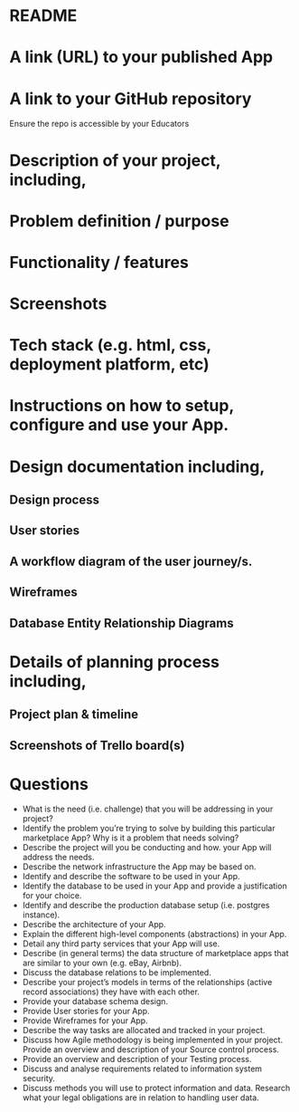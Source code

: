 # README

# A link (URL) to your published App

# A link to your GitHub repository
Ensure the repo is accessible by your Educators
# Description of your project, including,
# Problem definition / purpose
# Functionality / features
# Screenshots
# Tech stack (e.g. html, css, deployment platform, etc)
# Instructions on how to setup, configure and use your App.
# Design documentation including,
## Design process
## User stories
## A workflow diagram of the user journey/s.
## Wireframes
## Database Entity Relationship Diagrams
# Details of planning process including,
## Project plan & timeline
## Screenshots of Trello board(s)

# Questions
* What is the need (i.e. challenge) that you will be addressing in your project?
* Identify the problem you’re trying to solve by building this particular marketplace App? Why is it a problem that needs solving?
* Describe the project will you be conducting and how. your App will address the needs.
* Describe the network infrastructure the App may be based on.
* Identify and describe the software to be used in your App.
* Identify the database to be used in your App and provide a justification for your choice.
* Identify and describe the production database setup (i.e. postgres instance).
* Describe the architecture of your App.
* Explain the different high-level components (abstractions) in your App.
* Detail any third party services that your App will use.
* Describe (in general terms) the data structure of marketplace apps that are similar to your own (e.g. eBay, Airbnb).
* Discuss the database relations to be implemented.
* Describe your project’s models in terms of the relationships (active record associations) they have with each other.
* Provide your database schema design.
* Provide User stories for your App.
* Provide Wireframes for your App.
* Describe the way tasks are allocated and tracked in your project.
* Discuss how Agile methodology is being implemented in your project.
Provide an overview and description of your Source control process.
* Provide an overview and description of your Testing process.
* Discuss and analyse requirements related to information system security.
* Discuss methods you will use to protect information and data.
Research what your legal obligations are in relation to handling user data.

